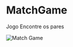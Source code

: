 # MatchGame
Jogo Encontre os pares

![Match Game](https://user-images.githubusercontent.com/76595905/133325537-80e1f2c0-67ec-43ae-9e20-240cdc8781bb.PNG)

